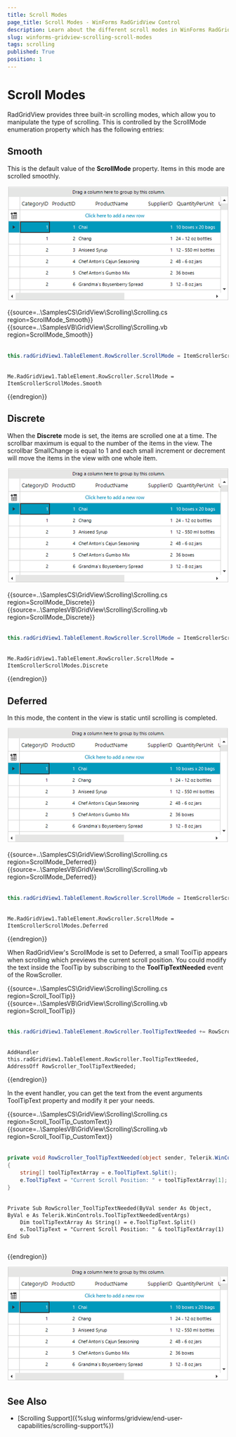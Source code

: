```yaml
---
title: Scroll Modes
page_title: Scroll Modes - WinForms RadGridView Control
description: Learn about the different scroll modes in WinForms RadGridView.
slug: winforms-gridview-scrolling-scroll-modes
tags: scrolling
published: True
position: 1
---
```


# Scroll Modes

RadGridView provides three built-in scrolling modes, which allow you to manipulate the type of scrolling. This is controlled by the ScrollMode enumeration property which has the following entries:

## Smooth

This is the default value of the __ScrollMode__ property. Items in this mode are scrolled smoothly. 

![WinForms RadGridView ScrollMode](images/gridview-scrolling-scroll-modes001.GIF)

{{source=..\SamplesCS\GridView\Scrolling\Scrolling.cs region=ScrollMode_Smooth}} 
{{source=..\SamplesVB\GridView\Scrolling\Scrolling.vb region=ScrollMode_Smooth}} 

````C#

this.radGridView1.TableElement.RowScroller.ScrollMode = ItemScrollerScrollModes.Smooth;

````
````VB.NET

Me.RadGridView1.TableElement.RowScroller.ScrollMode = ItemScrollerScrollModes.Smooth

````

{{endregion}} 


## Discrete 

When the __Discrete__ mode is set, the items are scrolled one at a time. The scrollbar maximum is equal to the number of the items in the view. The scrollbar SmallChange is equal to 1 and each small increment or decrement will move the items in the view with one whole item.

![WinForms RadGridView ScrollMode](images/gridview-scrolling-scroll-modes002.GIF)

{{source=..\SamplesCS\GridView\Scrolling\Scrolling.cs region=ScrollMode_Discrete}} 
{{source=..\SamplesVB\GridView\Scrolling\Scrolling.vb region=ScrollMode_Discrete}} 

````C#

this.radGridView1.TableElement.RowScroller.ScrollMode = ItemScrollerScrollModes.Discrete;

````
````VB.NET

Me.RadGridView1.TableElement.RowScroller.ScrollMode = ItemScrollerScrollModes.Discrete

````

{{endregion}} 


## Deferred

In this mode, the content in the view is static until scrolling is completed.

![WinForms RadGridView ScrollMode](images/gridview-scrolling-scroll-modes003.GIF)

{{source=..\SamplesCS\GridView\Scrolling\Scrolling.cs region=ScrollMode_Deferred}} 
{{source=..\SamplesVB\GridView\Scrolling\Scrolling.vb region=ScrollMode_Deferred}} 

````C#

this.radGridView1.TableElement.RowScroller.ScrollMode = ItemScrollerScrollModes.Deferred;

````
````VB.NET

Me.RadGridView1.TableElement.RowScroller.ScrollMode = ItemScrollerScrollModes.Deferred

````

{{endregion}} 

When RadGridView's ScrollMode is set to Deferred, a small ToolTip appears when scrolling which previews the current scroll position. You could modify the text inside the ToolTip by subscribing to the __ToolTipTextNeeded__ event of the RowScroller. 
            
{{source=..\SamplesCS\GridView\Scrolling\Scrolling.cs region=Scroll_ToolTip}} 
{{source=..\SamplesVB\GridView\Scrolling\Scrolling.vb region=Scroll_ToolTip}} 


````C#

this.radGridView1.TableElement.RowScroller.ToolTipTextNeeded += RowScroller_ToolTipTextNeeded;


````
````VB.NET

AddHandler this.radGridView1.TableElement.RowScroller.ToolTipTextNeeded, AddressOff RowScroller_ToolTipTextNeeded;

````

{{endregion}}

In the event handler, you can get the text from the event arguments ToolTipText property and modify it per your needs.

{{source=..\SamplesCS\GridView\Scrolling\Scrolling.cs region=Scroll_ToolTip_CustomText}} 
{{source=..\SamplesVB\GridView\Scrolling\Scrolling.vb region=Scroll_ToolTip_CustomText}} 

````C#

private void RowScroller_ToolTipTextNeeded(object sender, Telerik.WinControls.ToolTipTextNeededEventArgs e)
{
    string[] toolTipTextArray = e.ToolTipText.Split();
    e.ToolTipText = "Current Scroll Position: " + toolTipTextArray[1];
}


````
````VB.NET

Private Sub RowScroller_ToolTipTextNeeded(ByVal sender As Object, ByVal e As Telerik.WinControls.ToolTipTextNeededEventArgs)
    Dim toolTipTextArray As String() = e.ToolTipText.Split()
    e.ToolTipText = "Current Scroll Position: " & toolTipTextArray(1)
End Sub


````

{{endregion}}
			
![WinForms RadGridView ScrollMode](images/gridview-scrolling-scroll-modes004.GIF)			
			
	

## See Also

 * [Scrolling Support]({%slug winforms/gridview/end-user-capabilities/scrolling-support%})

